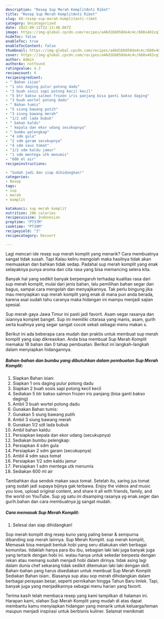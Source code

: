 ```yaml
---
description: "Resep Sup Merah KomplitAnti Ribet"
title: "Resep Sup Merah KomplitAnti Ribet"
slug: 88-resep-sup-merah-komplitanti-ribet
category: Uncategorized
date: 2022-09-11T22:13:48.667Z
image: https://img-global.cpcdn.com/recipes/a46d1bb058de4c4c/680x482cq70/sup-merah-komplit-foto-resep-utama.jpg
hideToc: false
enableToc: true
enableTocContent: false
thumbnail: https://img-global.cpcdn.com/recipes/a46d1bb058de4c4c/680x482cq70/sup-merah-komplit-foto-resep-utama.jpg
cover: https://img-global.cpcdn.com/recipes/a46d1bb058de4c4c/680x482cq70/sup-merah-komplit-foto-resep-utama.jpg
author: Admin
authorAv: notfound
ratingvalue: 4.3
reviewcount: 4
recipeingredient:
- " Bahan isian"
- "1 ons daging pulur potong dadu"
- "2 buah sosis sapi potong kecil kecil"
- "5 btr bakso salmon frozen iris panjang bisa ganti bakso daging"
- "3 buah wortel potong dadu"
- " Bahan tumis"
- "5 siung bawang putih"
- "3 siung bawang merah"
- "1/2 sdt lada bubuk"
- " bahan kaldu"
- " kepala dan ekor udang secukupnya"
- " bumbu pelengkap"
- "4 sdm gula"
- "2 sdm garam secukupnya"
- "4 sdm saus tomat"
- "1/2 sdm kaldu jamur"
- "1 sdm mentega utk menumis"
- "600 ml air"
recipeinstructions:

- "Sudah jadi dan siap dihidangkan!"
categories:
- Resep
tags:
- sup
- merah
- komplit

katakunci: sup merah komplit 
nutrition: 286 calories
recipecuisine: Indonesian
preptime: "PT37M"
cooktime: "PT39M"
recipeyield: "3"
recipecategory: Dessert

---
```



Lagi mencari ide resep sup merah komplit yang menarik? Cara membuatnya sangat tidak susah. Tapi Kalau keliru mengolah maka hasilnya tidak akan memuaskan dan bahkan tidak sedap. Padahal sup merah komplit yang enak selayaknya punya aroma dan cita rasa yang bisa memancing selera kita.


Banyak hal yang sedikit banyak berpengaruh terhadap kualitas rasa dari sup merah komplit, mulai dari jenis bahan, lalu pemilihan bahan segar dan bagus, sampai cara mengolah dan menyajikannya. Tak perlu bingung jika mau menyiapkan sup merah komplit yang enak di mana pun anda berada, karena asal sudah tahu caranya maka hidangan ini mampu menjadi sajian spesial.

Sup merah gaya Jawa Timur ini pasti jadi favorit. Asam segar rasanya dan isiannya komplet banget. Sup ini memiliki citarasa yang manis, asam, gurih serta kuahnya yang segar sangat cocok sekali sebagai menu makan s.


Berikut ini ada beberapa cara mudah dan praktis untuk membuat sup merah komplit yang siap dikreasikan. Anda bisa membuat Sup Merah Komplit memakai 18 bahan dan 0 tahap pembuatan. Berikut ini langkah-langkah dalam menyiapkan hidangannya.

<!--inarticleads1-->

##### Bahan-bahan dan bumbu yang dibutuhkan dalam pembuatan Sup Merah Komplit:

1. Siapkan  Bahan isian:
1. Siapkan 1 ons daging pulur potong dadu
1. Siapkan 2 buah sosis sapi potong kecil kecil
1. Sediakan 5 btr bakso salmon frozen iris panjang (bisa ganti bakso daging)
1. Ambil 3 buah wortel potong dadu
1. Gunakan  Bahan tumis:
1. Gunakan 5 siung bawang putih
1. Ambil 3 siung bawang merah
1. Gunakan 1/2 sdt lada bubuk
1. Ambil  bahan kaldu:
1. Persiapkan  kepala dan ekor udang (secukupnya)
1. Sediakan  bumbu pelengkap:
1. Persiapkan 4 sdm gula
1. Persiapkan 2 sdm garam (secukupnya)
1. Ambil 4 sdm saus tomat
1. Persiapkan 1/2 sdm kaldu jamur
1. Persiapkan 1 sdm mentega utk menumis
1. Sediakan 600 ml air


Tambahkan dua sendok makan saus tomat. Setelah itu, saring jus tomat yang sudah jadi supaya bijinya gak terbawa. Enjoy the videos and music you love, upload original content, and share it all with friends, family, and the world on YouTube. Sup yg satu ini disamping rasanya yg enak.seger dan gurih.bahan dan cara membuatnya jg sangat mudah. 

<!--inarticleads2-->

##### Cara memasak Sup Merah Komplit:


1. Selesai dan siap dihidangkan!

Sop merah komplit dng resep kuno yang paling benar &amp; sempurna dibanding sop merah lainnya. Sup Merah Komplit. sup merah komplit, Memasak bisa menjadi bentuk hobi yang seru dilakukan oleh berbagai komunitas. tidaklah hanya para ibu ibu, sebagian laki laki juga banyak juga yang tertarik dengan hobi ini. walau hanya untuk sekedar berpesta dengan rekan atau memang sudah menjadi hobi dalam dirinya. tidak asing lagi dalam dunia chef sekarang tidak sedikit ditemukan laki laki dengan skill. Bahan-bahan yang harus disediakan untuk membuat Sup Merah Komplit Sediakan Bahan isian:. Biasanya sup atau sop merah dihidangkan dalam berbagai perayaan besar, seperti pernikahan hingga Tahun Baru Imlek. Tapi, banyak juga yang menjadikannya sebagai menu harian yang favorit. 

Terima kasih telah membaca resep yang kami tampilkan di halaman ini. Harapan kami, olahan Sup Merah Komplit yang mudah di atas dapat membantu kamu menyiapkan hidangan yang menarik untuk keluarga/teman maupun menjadi inspirasi untuk berbisnis kuliner. Selamat menikmati

